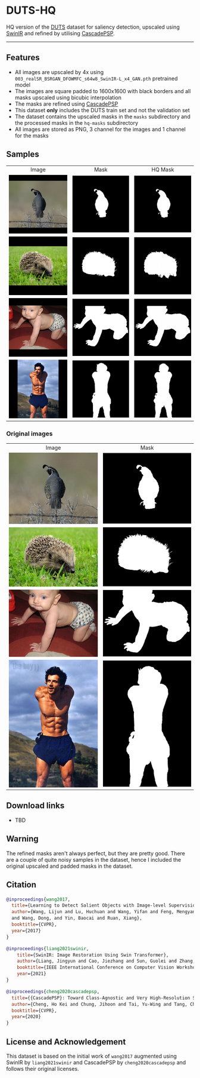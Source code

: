 <p align="center">
  <h1 align="left">DUTS-HQ</h1>
</p>

HQ version of the [DUTS](http://saliencydetection.net/duts/) dataset for saliency detection, upscaled using [SwinIR](https://github.com/JingyunLiang/SwinIR) and refined by utilising [CascadePSP](https://github.com/hkchengrex/CascadePSP).

---

## Features
- All images are upscaled by 4x using ```003_realSR_BSRGAN_DFOWMFC_s64w8_SwinIR-L_x4_GAN.pth``` pretrained model
- The images are square padded to 1600x1600 with black borders and all masks upscaled using bicubic interpolation
- The masks are refined using [CascadePSP](https://github.com/hkchengrex/CascadePSP)
- This dataset **only** includes the DUTS train set and not the validation set
- The dataset contains the upscaled masks in the ```masks``` subdirectory and the processed masks in the ```hq-masks``` subdirectory
- All images are stored as PNG, 3 channel for the images and 1 channel for the masks

## Samples

<table>
  <tr>
    <td align="center">Image</td>
    <td align="center">Mask</td>
    <td align="center">HQ Mask</td>
   </tr>
  <tr>
    <td> <img src="samples/ILSVRC2012_test_00004908.png"  alt="1"></td>
    <td> <img src="samples/masks/ILSVRC2012_test_00004908.png"  alt="1"></td>
    <td> <img src="samples/hq-masks/ILSVRC2012_test_00004908.png"  alt="1"></td>
   </tr>
  <tr>
    <td> <img src="samples/ILSVRC2013_test_00008420.png"  alt="1"></td>
    <td> <img src="samples/masks/ILSVRC2013_test_00008420.png"  alt="1"></td>
    <td> <img src="samples/hq-masks/ILSVRC2013_test_00008420.png"  alt="1"></td>
   </tr>
   <tr>
    <td> <img src="samples/n03188531_21621.png"  alt="1"></td>
    <td> <img src="samples/masks/n03188531_21621.png"  alt="1"></td>
    <td> <img src="samples/hq-masks/n03188531_21621.png"  alt="1"></td>
   </tr>
   <tr>
    <td> <img src="samples/n04371430_146.png"  alt="1"></td>
    <td> <img src="samples/masks/n04371430_146.png"  alt="1"></td>
    <td> <img src="samples/hq-masks/n04371430_146.png"  alt="1"></td>
   </tr>
</table>

### Original images
<table>
  <tr>
    <td align="center">Image</td>
    <td align="center">Mask</td>
   </tr>
  <tr>
    <td> <img src="samples/orig/ILSVRC2012_test_00004908.jpg"  alt="1"></td>
    <td><img src="samples/orig/ILSVRC2012_test_00004908.png" alt="2"></td>
   </tr>
   <tr>
    <td> <img src="samples/orig/ILSVRC2013_test_00008420.jpg"  alt="1"></td>
    <td><img src="samples/orig/ILSVRC2013_test_00008420.png" alt="2"></td>
   </tr>
   <tr>
    <td> <img src="samples/orig/n03188531_21621.jpg"  alt="1"></td>
    <td><img src="samples/orig/n03188531_21621.png" alt="2"></td>
   </tr>
   <tr>
    <td> <img src="samples/orig/n04371430_146.jpg"  alt="1"></td>
    <td><img src="samples/orig/n04371430_146.png" alt="2"></td>
   </tr>
</table>

## Download links
- TBD

## Warning
The refined masks aren't always perfect, but they are pretty good. There are a couple of quite noisy samples in the dataset, hence I included the original upscaled and padded masks in the dataset.

## Citation
```bibtex
@inproceedings{wang2017,
  title={Learning to Detect Salient Objects with Image-level Supervision},
  author={Wang, Lijun and Lu, Huchuan and Wang, Yifan and Feng, Mengyang 
  and Wang, Dong, and Yin, Baocai and Ruan, Xiang}, 
  booktitle={CVPR},
  year={2017}
}
```

```bibtex
@inproceedings{liang2021swinir,
    title={SwinIR: Image Restoration Using Swin Transformer},
    author={Liang, Jingyun and Cao, Jiezhang and Sun, Guolei and Zhang, Kai and Van Gool, Luc and Timofte, Radu},
    booktitle={IEEE International Conference on Computer Vision Workshops},
    year={2021}
}
```

```bibtex
@inproceedings{cheng2020cascadepsp,
  title={{CascadePSP}: Toward Class-Agnostic and Very High-Resolution Segmentation via Global and Local Refinement},
  author={Cheng, Ho Kei and Chung, Jihoon and Tai, Yu-Wing and Tang, Chi-Keung},
  booktitle={CVPR},
  year={2020}
}
```


## License and Acknowledgement
This dataset is based on the initial work of ```wang2017``` augmented using SwinIR by ```liang2021swinir``` and CascadePSP by ```cheng2020cascadepsp``` and follows their original licenses. 
